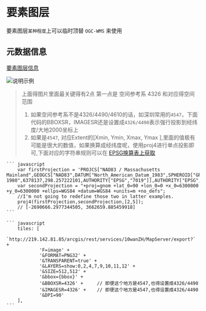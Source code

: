 # 要素图层

要素图层`某种程度`上可以临时顶替 `OGC-WMS` 来使用

## 元数据信息
[要素图层信息](http://219.142.81.85/arcgis/rest/services/10wanZH/MapServer/11)

![说明示例](static/demo/mapboxgl/markdown/arcgis-mapserver/arcgismapserver/featurelayerinfo.png)

> 上面得图片里面最关键得有2点 第一点是 空间参考系 4326 和对应得空间范围
> 1. 如果空间参考系不是4326/4490/4610的话，如深圳常用的`4547`，下面代码的BBOXSR，IMAGESR还是设置成`4326/4490`表示强行投影到经纬度/大地2000坐标上
> 2. 如果是`4547`, 对应Extent的[Xmin, Ymin, Xmax, Ymax ],里面的值极有可能是很大的数值，如果换算成经纬度呢，使用proj4进行单点投影即可,下面对应的字符串规则可以在 [EPSG换算表上获取](http://develop.smaryun.com:8899/#/standard/epsg)

    ``` javascript
        var firstProjection = 'PROJCS["NAD83 / Massachusetts Mainland",GEOGCS["NAD83",DATUM["North_American_Datum_1983",SPHEROID["GRS 1980",6378137,298.257222101,AUTHORITY["EPSG","7019"]],AUTHORITY["EPSG","6269"]],PRIMEM["Greenwich",0,AUTHORITY["EPSG","8901"]],UNIT["degree",0.01745329251994328,AUTHORITY["EPSG","9122"]],AUTHORITY["EPSG","4269"]],UNIT["metre",1,AUTHORITY["EPSG","9001"]],PROJECTION["Lambert_Conformal_Conic_2SP"],PARAMETER["standard_parallel_1",42.68333333333333],PARAMETER["standard_parallel_2",41.71666666666667],PARAMETER["latitude_of_origin",41],PARAMETER["central_meridian",-71.5],PARAMETER["false_easting",200000],PARAMETER["false_northing",750000],AUTHORITY["EPSG","26986"],AXIS["X",EAST],AXIS["Y",NORTH]]';
        var secondProjection = "+proj=gnom +lat_0=90 +lon_0=0 +x_0=6300000 +y_0=6300000 +ellps=WGS84 +datum=WGS84 +units=m +no_defs";
        //I'm not going to redefine those two in latter examples.
        proj4(firstProjection,secondProjection,[2,5]);
        // [-2690666.2977344505, 3662659.885459918]
    ```

    ``` javascript
        tiles: [
            `http://219.142.81.85/arcgis/rest/services/10wanZH/MapServer/export?` +
                'F=image' +
                '&FORMAT=PNG32' +
                '&TRANSPARENT=true' +
                '&LAYERS=show:0,2,4,7,9,10,11,12' +
                '&SIZE=512,512' +
                '&bbox={bbox}' +
                '&BBOXSR=4326' +     // 即便这个地方是4547,也得设置成4326/4490
                '&IMAGESR=4326' +    // 即便这个地方是4547,也得设置成4326/4490
                '&DPI=90'
        ],
    ```

